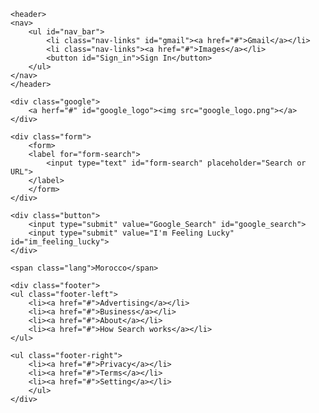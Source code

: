 <!DOCTYPE html>
<html lang="en">
  <style>
    
    body {
    margin: 0;
    padding: 0;
    font-family: Roboto , sans-serif;
    box-sizing: border-box;
}

header {
    width: 100%;
}

ul {
    list-style: none;
}

#nav_bar {
    float: right;

}

#nav_bar li {
    display: inline-block;
    padding: 8px;
}

#nav_bar #sign_in {
        background: #4887ef;
        margin-left: 10px;
        padding: 7px 15px;
        border-radius: 3px;
        font-family: bold;
}

.nav-links {
    color: #404040;
}

a {
    text-decoration: none;
    color: inherit;    
}

li.nav-links a:hover {
    text-decoration: underline;    
}

#Sign_In:hover {
    box-shadow: 1px 1px 5px #999;
}

#Sign_In {
    color: #fff;
    margin: 20px;
    padding: 15px;
}

.google #google_logo {
    text-align: center;
    display: block;
    margin: 0 auto;
    clear: both;
    padding-top: 112px;
    padding-bottom: 20px;
}

.form {
    text-align: center;
}

#form-search {
    width: 450px;
    border-radius: 10px;
    line-height: 32px;
    padding: 20px 10px;
}

.form #form-search {
    padding: 0 8px;
}

.button {
    text-align: center;
    padding-top: 30px;
    padding-right: 10px;
    margin-bottom: 300px;
}



.lang {
  padding-left: 40px;
}

footer {
    background: #f2f2f2;
    border-top: solid 2px #e4e4e4;
    bottom: 0;
    padding-bottom: 0;
    width: 100px;
}

footer ul, .footer-right li {
    display: inline;
    text-decoration: underline;
    color: #444444;
    font-size: 14px;
    margin: auto;
    padding: 13px;
}

footer ul, .footer-left li {
    display: inline;
    text-decoration: underline;
    color: #444444;
    font-size: 14px;
    margin: auto;
    padding: 13px;
}
  
footer ul a:hover {
    text-decoration: underline;
}
  
.footer-right {
    float: right;
}

.footer-left {
    float: left;
}

@media screen and (max-width: 100px) {
 
    li.nav-links a {
       display: none;
     }
     
    #google_logo {
      padding: 0;
    }
     
    .buttons {
      display: none;
    }
     
    #form-search {
      width: 80%;
   
    }
     
    footer {
      bottom: 0;
    }
     
    footer ul {
      float: none;
      padding-bottom: 2px;
       
    }
     
    .footer-left {
      float: left;
      text-align: center;
      margin: auto; 
      padding-top: 10px;
       
    }
     
    .footer-right {
      float: right;
      text-align: center;
      
    }
   }
   
   @media screen and (max-width: 565px) {
    
     li.nav-links a {
       display: none;
     }
     
     
    #google_logo {
      padding: 0;
    }
     
    .buttons {
      display: none;
    }
     
    #form-search {
      width: 80%;
   
    }
     
    footer {
   
      position:absolute;
      bottom:0;
      width:100%;
      height:60px;
    }
     
    footer ul {
      float: none;
      padding-bottom: 2px;
       
    }
     
    .footer-left {
      text-align: center;
      margin: auto; 
      padding-top: 10px;
       
    }
     
    .footer-right {
      float: right;
      text-align: center;
      
    }
   }

  </style>

<head>
    <title>Google</title>
    <link rel="stylesheet" type="text/css" href="google_page.css">

</head>
<body>

    <header>
    <nav>
        <ul id="nav_bar">
            <li class="nav-links" id="gmail"><a href="#">Gmail</a></li>
            <li class="nav-links"><a href="#">Images</a></li>
            <button id="Sign_in">Sign In</button>
        </ul>            
    </nav>
    </header>

    <div class="google">
        <a herf="#" id="google_logo"><img src="google_logo.png"></a>
    </div>

    <div class="form">
        <form>
        <label for="form-search">
            <input type="text" id="form-search" placeholder="Search or URL">
        </label>
        </form>
    </div>

    <div class="button">
        <input type="submit" value="Google_Search" id="google_search">
        <input type="submit" value="I'm Feeling Lucky" id="im_feeling_lucky">
    </div>

    <span class="lang">Morocco</span>

    <div class="footer">
    <ul class="footer-left">
        <li><a href="#">Advertising</a></li>
        <li><a href="#">Business</a></li>
        <li><a href="#">About</a></li>
        <li><a href="#">How Search works</a></li>
    </ul>

    <ul class="footer-right">
        <li><a href="#">Privacy</a></li>
        <li><a href="#">Terms</a></li>
        <li><a href="#">Setting</a></li>
        </ul>
    </div>
</body>
</html>
